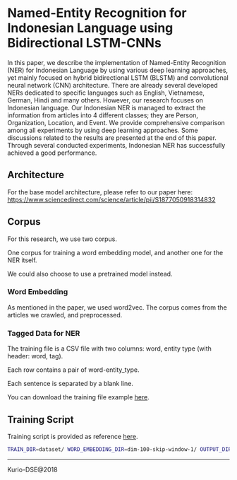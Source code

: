 # Named-Entity Recognition for Indonesian Language using Bidirectional LSTM-CNNs

In this paper, we describe the implementation of Named-Entity Recognition (NER) for Indonesian Language by using various deep learning approaches, yet mainly focused on hybrid bidirectional LSTM (BLSTM) and convolutional neural network (CNN) architecture. There are already several developed NERs dedicated to specific languages such as English, Vietnamese, German, Hindi and many others. However, our research focuses on Indonesian language. Our Indonesian NER is managed to extract the information from articles into 4 different classes; they are Person, Organization, Location, and Event. We provide comprehensive comparison among all experiments by using deep learning approaches. Some discussions related to the results are presented at the end of this paper. Through several conducted experiments, Indonesian NER has successfully achieved a good performance.

## Architecture

For the base model architecture, please refer to our paper here: https://www.sciencedirect.com/science/article/pii/S1877050918314832

## Corpus

For this research, we use two corpus.

One corpus for training a word embedding model, and another one for the NER itself.

We could also choose to use a pretrained model instead.

### Word Embedding

As mentioned in the paper, we used word2vec. The corpus comes from the articles we crawled, and preprocessed.

### Tagged Data for NER

The training file is a CSV file with two columns: word, entity type (with header: word, tag).

Each row contains a pair of word-entity_type.

Each sentence is separated by a blank line.

You can download the training file example [here](dataset/example.csv).

## Training Script

Training script is provided as reference [here](train.py).

```bash
TRAIN_DIR=dataset/ WORD_EMBEDDING_DIR=dim-100-skip-window-1/ OUTPUT_DIR=models python3 train.py
```





---

Kurio-DSE@2018